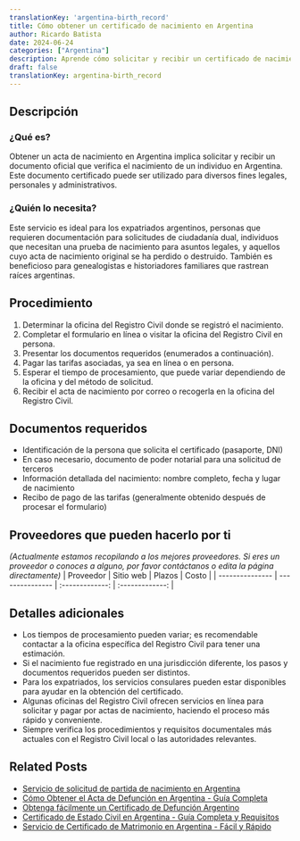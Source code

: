```yaml
---
translationKey: 'argentina-birth_record'
title: Cómo obtener un certificado de nacimiento en Argentina
author: Ricardo Batista
date: 2024-06-24
categories: ["Argentina"]
description: Aprende cómo solicitar y recibir un certificado de nacimiento argentino certificado, paso a paso, con todos los documentos requeridos.
draft: false
translationKey: argentina-birth_record
---
```


## Descripción
### ¿Qué es?

Obtener un acta de nacimiento en Argentina implica solicitar y recibir un documento oficial que verifica el nacimiento de un individuo en Argentina. Este documento certificado puede ser utilizado para diversos fines legales, personales y administrativos.

### ¿Quién lo necesita?

Este servicio es ideal para los expatriados argentinos, personas que requieren documentación para solicitudes de ciudadanía dual, individuos que necesitan una prueba de nacimiento para asuntos legales, y aquellos cuyo acta de nacimiento original se ha perdido o destruido. También es beneficioso para genealogistas e historiadores familiares que rastrean raíces argentinas.

## Procedimiento

1. Determinar la oficina del Registro Civil donde se registró el nacimiento.
2. Completar el formulario en línea o visitar la oficina del Registro Civil en persona.
3. Presentar los documentos requeridos (enumerados a continuación).
4. Pagar las tarifas asociadas, ya sea en línea o en persona.
5. Esperar el tiempo de procesamiento, que puede variar dependiendo de la oficina y del método de solicitud.
6. Recibir el acta de nacimiento por correo o recogerla en la oficina del Registro Civil.

## Documentos requeridos

- Identificación de la persona que solicita el certificado (pasaporte, DNI)
- En caso necesario, documento de poder notarial para una solicitud de terceros
- Información detallada del nacimiento: nombre completo, fecha y lugar de nacimiento
- Recibo de pago de las tarifas (generalmente obtenido después de procesar el formulario)

## Proveedores que pueden hacerlo por ti
_(Actualmente estamos recopilando a los mejores proveedores. Si eres un proveedor o conoces a alguno, por favor contáctanos o edita la página directamente)_
| Proveedor        |     Sitio web     |     Plazos    |       Costo      |
| --------------- | --------------- |  :-------------: | :-------------: |

## Detalles adicionales

- Los tiempos de procesamiento pueden variar; es recomendable contactar a la oficina específica del Registro Civil para tener una estimación.
- Si el nacimiento fue registrado en una jurisdicción diferente, los pasos y documentos requeridos pueden ser distintos.
- Para los expatriados, los servicios consulares pueden estar disponibles para ayudar en la obtención del certificado.
- Algunas oficinas del Registro Civil ofrecen servicios en línea para solicitar y pagar por actas de nacimiento, haciendo el proceso más rápido y conveniente.
- Siempre verifica los procedimientos y requisitos documentales más actuales con el Registro Civil local o las autoridades relevantes.
## Related Posts

- [Servicio de solicitud de partida de nacimiento en Argentina](https://tramitit.com/es/guides/argentina/certificado_de_nacimiento/)
- [Cómo Obtener el Acta de Defunción en Argentina - Guía Completa](https://tramitit.com/es/guides/argentina/partida_de_defunción/)
- [Obtenga fácilmente un Certificado de Defunción Argentino](https://tramitit.com/es/guides/argentina/certificado_de_defunción/)
- [Certificado de Estado Civil en Argentina - Guía Completa y Requisitos](https://tramitit.com/es/guides/argentina/solicitud_de_certificado_de_soltería/)
- [Servicio de Certificado de Matrimonio en Argentina - Fácil y Rápido](https://tramitit.com/es/guides/argentina/certificado_de_matrimonio/)